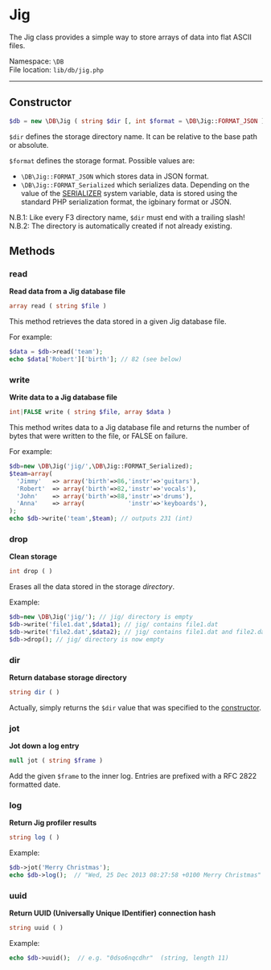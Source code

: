 # Jig

The Jig class provides a simple way to store arrays of data into flat ASCII files.

Namespace: `\DB` <br>
File location: `lib/db/jig.php`

---

## Constructor

```php
$db = new \DB\Jig ( string $dir [, int $format = \DB\Jig::FORMAT_JSON ] );
```

`$dir` defines the storage directory name. It can be relative to the base path or absolute.

`$format` defines the storage format. Possible values are:

* `\DB\Jig::FORMAT_JSON` which stores data in JSON format.
* `\DB\Jig::FORMAT_Serialized` which serializes data. Depending on the value of the [SERIALIZER](quick-reference#serializer) system variable, data is stored using the standard PHP serialization format, the igbinary format or JSON.

<div class="alert alert-info">
    N.B.1: Like every F3 directory name, <code>$dir</code> must end with a trailing slash!
    <br>
    N.B.2: The directory is automatically created if not already existing.
</div>

## Methods

### read

**Read data from a Jig database file**

```php
array read ( string $file )
```

This method retrieves the data stored in a given Jig database file.

For example:

```php
$data = $db->read('team');
echo $data['Robert']['birth']; // 82 (see below)
```

### write

**Write data to a Jig database file**

```php
int|FALSE write ( string $file, array $data )
```

This method writes data to a Jig database file and returns the number of bytes that were written to the file, or FALSE on failure. 

For example:

```php
$db=new \DB\Jig('jig/',\DB\Jig::FORMAT_Serialized);
$team=array(
  'Jimmy'   => array('birth'=>86,'instr'=>'guitars'),
  'Robert'  => array('birth'=>82,'instr'=>'vocals'),
  'John'    => array('birth'=>88,'instr'=>'drums'),
  'Anna'    => array(            'instr'=>'keyboards'),
);
echo $db->write('team',$team); // outputs 231 (int)
```

### drop

**Clean storage**

```php
int drop ( )
```

Erases all the data stored in the storage _directory_.

Example:

```php
$db=new \DB\Jig('jig/'); // jig/ directory is empty
$db->write('file1.dat',$data1); // jig/ contains file1.dat
$db->write('file2.dat',$data2); // jig/ contains file1.dat and file2.dat
$db->drop(); // jig/ directory is now empty
```

### dir

**Return database storage directory**

```php
string dir ( )
```

Actually, simply returns the `$dir` value that was specified to the [constructor](jig#constructor).

### jot

**Jot down a log entry**

```php
null jot ( string $frame )
```

Add the given `$frame` to the inner log. Entries are prefixed with a RFC 2822 formatted date.

### log

**Return Jig profiler results**

```php
string log ( )
```

Example:

```php
$db->jot('Merry Christmas');
echo $db->log();  // "Wed, 25 Dec 2013 08:27:58 +0100 Merry Christmas"
```

### uuid

**Return UUID (Universally Unique IDentifier) connection hash**

```php
string uuid ( )
```

Example:

```php
echo $db->uuid();  // e.g. "0dso6nqcdhr"  (string, length 11)
```
